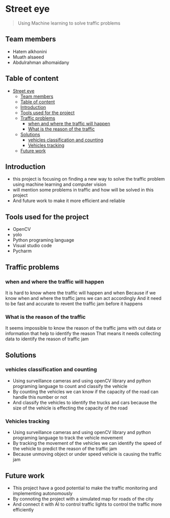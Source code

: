 # Street eye

> Using Machine learning to solve traffic problems

## Team members

- Hatem alkhonini
- Muath alsaeed
- Abdulrahman alhomaidany

## Table of content

- [Street eye](#street-eye)
  - [Team members](#team-members)
  - [Table of content](#table-of-content)
  - [Introduction](#introduction)
  - [Tools used for the project](#tools-used-for-the-project)
  - [Traffic problems](#traffic-problems)
    - [when and where the traffic will happen](#when-and-where-the-traffic-will-happen)
    - [What is the reason of the traffic](#what-is-the-reason-of-the-traffic)
  - [Solutions](#solutions)
    - [vehicles classification and counting](#vehicles-classification-and-counting)
    - [Vehicles tracking](#vehicles-tracking)
  - [Future work](#future-work)

## Introduction

- this project is focusing on finding a new way to solve the traffic problem using machine learning and computer vision
- will mention some problems in traffic and how will be solved in this project
- And future work to make it more efficient and reliable

## Tools used for the project

- OpenCV
- yolo
- Python programing language
- Visual studio code
- Pycharm

## Traffic problems

### when and where the traffic will happen

It is hard to know where the traffic will happen and when Because if we know when and where the traffic jams we can act accordingly And it need to be fast and accurate to revent the traffic jam before it happens

### What is the reason of the traffic

It seems impossible to know the reason of the traffic jams with out data or information that help to identify the reason That means it needs collecting data to identify the reason of traffic jam

## Solutions

### vehicles classification and counting

- Using surveillance cameras and using openCV library and python programing language to count and classify the vehicle
- By counting the vehicles we can know if the capacity of the road can handle this number or not
- And classify the vehicles to identify the trucks and cars because the size of the vehicle is effecting the capacity of the road

### Vehicles tracking

- Using surveillance cameras and using openCV library and python programing language to track the vehicle movement
- By tracking the movement of the vehicles we can identify the speed of the vehicle to predict the reason of the traffic jam
- Because unmoving object or under speed vehicle is causing the traffic jam

## Future work

- This project have a good potential to make the traffic monitoring and implementing autonomously
- By connoting the project with a simulated map for roads of the city
- And connect it with AI to control traffic lights to control the traffic more efficiently
